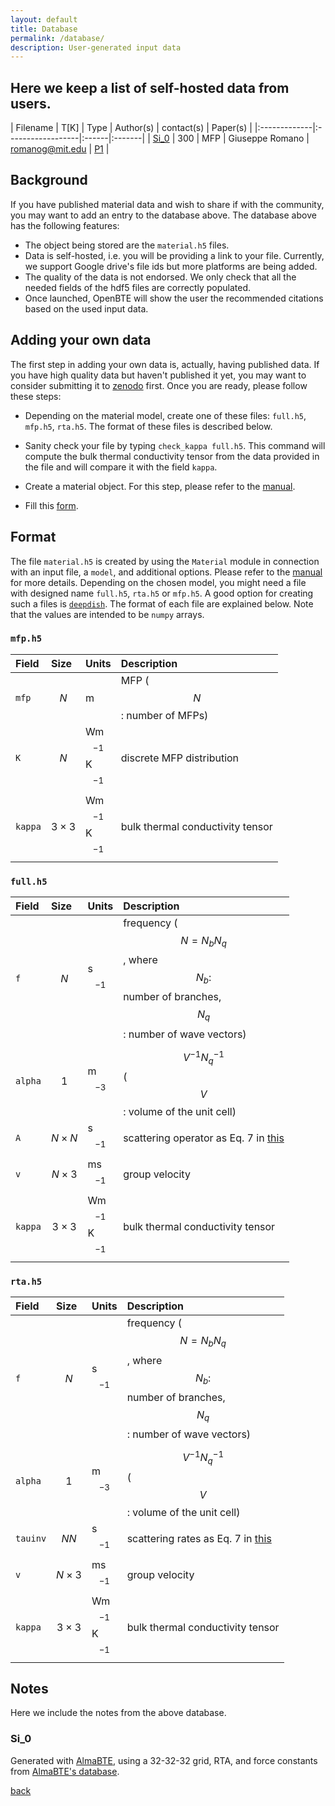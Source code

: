 ```yaml
---
layout: default
title: Database
permalink: /database/
description: User-generated input data
---
```




<script type="text/x-mathjax-config">
  MathJax.Hub.Config({
    extensions: [
      "MathMenu.js",
      "MathZoom.js",
      "AssistiveMML.js",
      "a11y/accessibility-menu.js"
    ],
    jax: ["input/TeX", "output/CommonHTML"],
    TeX: {
      extensions: [
        "AMSmath.js",
        "AMSsymbols.js",
        "noErrors.js",
        "noUndefined.js",
      ]
    }
  });
</script>

<script type="text/javascript" async
  src="https://cdn.mathjax.org/mathjax/latest/MathJax.js?config=TeX-MML-AM_CHTML">
</script>

## Here we keep a list of self-hosted data from users. 

| Filename     | T[K]     | Type |  Author(s)          | contact(s) |  Paper(s) | 
|:-------------|:------------------|:------|:-------|
| [Si_0](#si0)     | 300      | MFP  | Giuseppe Romano  | romanog@mit.edu |  [P1](https://www.sciencedirect.com/science/article/pii/S0010465517302059) |


## Background

If you have published material data and wish to share if with the community, you may want to add an entry to the database above. The database above has the following features:

 - The object being stored are the `material.h5` files.
 - Data is self-hosted, i.e. you will be providing a link to your file. Currently, we support Google drive's file ids but more platforms are being added.
 - The quality of the data is not endorsed. We only check that all the needed fields of the hdf5 files are correctly populated. 
 - Once launched, OpenBTE will show the user the recommended citations based on the used input data.

## Adding your own data

The first step in adding your own data is, actually, having published data. If you have high quality data but haven't published it yet, you may want to consider submitting it to [zenodo](https://zenodo.org/) first. Once you are ready, please follow these steps:

 - Depending on the material model, create one of these files: `full.h5`, `mfp.h5`, `rta.h5`. The format of these files is described below.
 
 - Sanity check your file by typing `check_kappa full.h5`. This command will compute the bulk thermal conductivity tensor from the data provided in the file and will compare it with the field `kappa`.
 
 - Create a material object. For this step, please refer to the [manual](./manual.html).

 - Fill this [form](https://forms.gle/Kjhky3wjrrghXBb48). 


## Format

The file `material.h5` is created by using the `Material` module in connection with an input file, a `model`, and additional options. Please refer to the [manual](manual.html) for more details. Depending on the chosen model, you might need a file with designed name `full.h5`, `rta.h5` or `mfp.h5`. A good option for creating such a files is [`deepdish`](https://deepdish.readthedocs.io/en/latest/io.html). The format of each file are explained below. Note that the values are intended to be `numpy` arrays.

### `mfp.h5`

| Field     | Size     | Units | Description | 
|:-------------|:------------------|:---------|:---------|
| `mfp`    | $$N$$      | m  |   MFP ($$N$$: number of MFPs)|
| `K`    | $$N$$      | Wm$$^{-1}$$K$$^{-1}$$  | discrete MFP distribution |   
| `kappa`    | $$3 \times 3$$      | Wm$$^{-1}$$K$$^{-1}$$  | bulk thermal conductivity tensor |    

### `full.h5`

| Field     | Size     | Units |  Description |
|:-------------|:------------------|:---------|:---------|
| `f`    | $$N$$      | s$$^{-1}$$  | frequency ($$N = N_bN_q$$, where $$N_b:$$ number of branches, $$N_q$$: number of wave vectors) |
| `alpha`    | $$1$$      | m$$^{-3}$$ | $$V^{-1}N_q^{-1}$$ ($$V$$: volume of the unit cell) |
| `A`     | $$N \times N $$ | s$$^{-1}$$  | scattering operator as Eq. 7 in [this](https://arxiv.org/pdf/2002.08940.pdf) |
| `v` | $$ N \times 3 $$| ms$$^{-1}$$ | group velocity |
| `kappa`    | $$3 \times 3$$      | Wm$$^{-1}$$K$$^{-1}$$  | bulk thermal conductivity tensor | 


### `rta.h5`
| Field     | Size     | Units |  Description |
|:-------------|:------------------|:---------|:---------|
| `f`    | $$N$$      | s$$^{-1}$$  | frequency ($$N = N_bN_q$$, where $$N_b:$$ number of branches, $$N_q$$: number of wave vectors) |
| `alpha`    | $$1$$      | m$$^{-3}$$ | $$V^{-1}N_q^{-1}$$ ($$V$$: volume of the unit cell) |
| `tauinv`     | $$NN $$ | s$$^{-1}$$  | scattering rates as Eq. 7 in [this](https://arxiv.org/pdf/2002.08940.pdf) |
| `v` | $$ N \times 3 $$| ms$$^{-1}$$ | group velocity |
| `kappa`    | $$3 \times 3$$      | Wm$$^{-1}$$K$$^{-1}$$  | bulk thermal conductivity tensor |  

## Notes

Here we include the notes from the above database.

### <a name="si0"></a> Si_0 

Generated with [AlmaBTE](http://www.almabte.eu/), using a 32-32-32 grid, RTA, and force constants from [AlmaBTE's database](http://www.almabte.eu/index.php/database/).


[back](./)
